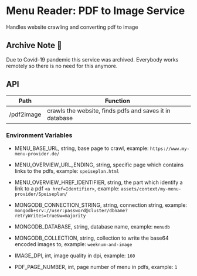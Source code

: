 # Menu Reader: PDF to Image Service

Handles website crawling and converting pdf to image 

## Archive Note :ledger:
Due to Covid-19 pandemic this service was archived. Everybody works remotely so there is no need for this anymore.

## API
| Path          | Function                                                |
|---------------|---------------------------------------------------------|
| /pdf2image    | crawls the website, finds pdfs and saves it in database |

### Environment Variables 
    
- MENU_BASE_URL, string, base page to crawl, example: `https://www.my-menu-provider.de/`

- MENU_OVERVIEW_URL_ENDING, string, specific page which contains links to the pdfs, example: `speiseplan.html`

- MENU_OVERVIEW_HREF_IDENTIFIER, string, the part which identify a link to a pdf `<a href=Identifier>`, example: `assets/context/my-menu-provider/Speiseplan/`

- MONGODB_CONNECTION_STRING, string, connection string, example: `mongodb+srv://user:password@cluster/dbname?retryWrites=true&w=majority`

- MONGODB_DATABASE, string, database name, example: `menudb`

- MONGODB_COLLECTION, string, collection to write the base64 encoded images to, example: `weeknum-and-image`

- IMAGE_DPI, int, image quality in dpi, example: `160`

- PDF_PAGE_NUMBER, int, page number of menu in pdfs, example: `1`
